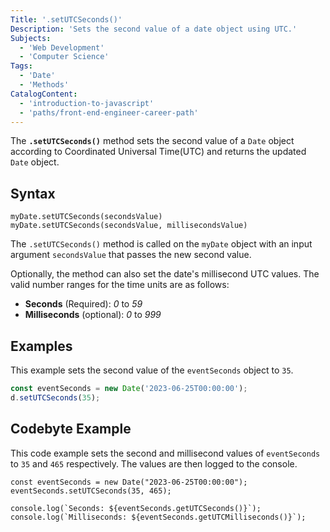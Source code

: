 ```yaml
---
Title: '.setUTCSeconds()'
Description: 'Sets the second value of a date object using UTC.'
Subjects:
  - 'Web Development'
  - 'Computer Science'
Tags:
  - 'Date'
  - 'Methods'
CatalogContent:
  - 'introduction-to-javascript'
  - 'paths/front-end-engineer-career-path'
---
```


The **`.setUTCSeconds()`** method sets the second value of a `Date` object according to Coordinated Universal Time(UTC) and returns the updated `Date` object.

## Syntax

```
myDate.setUTCSeconds(secondsValue)
myDate.setUTCSeconds(secondsValue, millisecondsValue)
```
The `.setUTCSeconds()` method is called on the `myDate` object with an input argument `secondsValue` that passes the new second value.

Optionally, the method can also set the date's millisecond UTC values. The valid number ranges for the time units are as follows:

- **Seconds** (Required): _0_ to _59_
- **Milliseconds** (optional): _0_ to _999_

## Examples

This example sets the second value of the `eventSeconds` object to `35`.

```javascript
const eventSeconds = new Date('2023-06-25T00:00:00');
d.setUTCSeconds(35);
```

## Codebyte Example

This code example sets the second and millisecond values of `eventSeconds` to `35` and `465` respectively. The values are then logged to the console.

```codebyte/javascript
const eventSeconds = new Date("2023-06-25T00:00:00");
eventSeconds.setUTCSeconds(35, 465);

console.log(`Seconds: ${eventSeconds.getUTCSeconds()}`);
console.log(`Milliseconds: ${eventSeconds.getUTCMilliseconds()}`);
```
